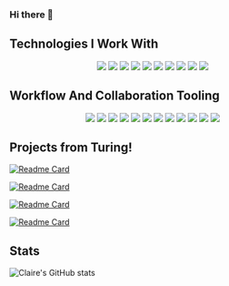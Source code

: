 ### Hi there 👋

<!--
**clairefields15/clairefields15** is a ✨ _special_ ✨ repository because its `README.md` (this file) appears on your GitHub profile.

Here are some ideas to get you started:

- 🔭 I’m currently working on ...
- 🌱 I’m currently learning ...
- 👯 I’m looking to collaborate on ...
- 🤔 I’m looking for help with ...
- 💬 Ask me about ...
- 📫 How to reach me: ...
- 😄 Pronouns: ...
- ⚡ Fun fact: ...
-->
## Technologies I Work With
 <section align='center'>
     <img src="https://img.shields.io/badge/javascript-%23323330.svg?style=for-the-badge&logo=javascript&logoColor=%23F7DF1E" />
     <img src="https://img.shields.io/badge/typescript-%23007ACC.svg?style=for-the-badge&logo=typescript&logoColor=white" />
     <img src="https://img.shields.io/badge/react-%2320232a.svg?style=for-the-badge&logo=react&logoColor=%2361DAFB" />
     <img src="https://img.shields.io/badge/react_router-%23CA4245.svg?style=for-the-badge&logo=react-router&logoColor=white" />
     <img src="https://img.shields.io/badge/html5-%23E34F26.svg?style=for-the-badge&logo=html5&logoColor=white" />
     <img src="https://img.shields.io/badge/css3-%231572B6.svg?style=for-the-badge&logo=css3&logoColor=white" />
     <img src="https://img.shields.io/badge/Sass-%23CC6699.svg?style=for-the-badge&logo=sass&logoColor=white" />
     <img src="https://img.shields.io/badge/LESS-%231D365D.svg?style=for-the-badge&logo=less&logoColor=white" />
     <img src="https://img.shields.io/badge/ASP.NET-%23512BD4.svg?style=for-the-badge&logo=.net&logoColor=white" />
     <img src="https://img.shields.io/badge/C%23-%23239120.svg?style=for-the-badge&logo=c-sharp&logoColor=white" />
 </section>

 ## Workflow And Collaboration Tooling
 <section align="center">
     <img src="https://img.shields.io/badge/git-%23F05033.svg?style=for-the-badge&logo=git&logoColor=white" />
     <img src="https://img.shields.io/badge/github-%23121011.svg?style=for-the-badge&logo=github&logoColor=white" />
     <img src="https://img.shields.io/badge/azure-%230072C6.svg?style=for-the-badge&logo=microsoftazure&logoColor=white" />
     <img src="https://img.shields.io/badge/trello-%23026AA7.svg?style=for-the-badge&logo=trello&logoColor=white" />
     <img src="https://img.shields.io/badge/zoom-%232D8CFF.svg?style=for-the-badge&logo=zoom&logoColor=white" />
     <img src="https://img.shields.io/badge/slack-%234A154B.svg?style=for-the-badge&logo=slack&logoColor=white" />
     <img src="https://img.shields.io/badge/microsoft%20teams-%237575F0.svg?style=for-the-badge&logo=microsoftteams&logoColor=white" />
     <img src="https://img.shields.io/badge/figma-%23F24E1E.svg?style=for-the-badge&logo=figma&logoColor=white" />
     <img src="https://img.shields.io/badge/miro-%23FFD02F.svg?style=for-the-badge&logo=miro&logoColor=050038" />
     <img src="https://img.shields.io/badge/excalidraw-%23000000.svg?style=for-the-badge&logo=excalidraw&logoColor=white" />
     <img src="https://img.shields.io/badge/photoshop-%2300C8FF.svg?style=for-the-badge&logo=adobephotoshop&logoColor=white" />
     <img src="https://img.shields.io/badge/procreate-%233D3D3D.svg?style=for-the-badge&logo=procreate&logoColor=white" />
 </section>

## Projects from Turing! 

[![Readme Card](https://github-readme-stats.vercel.app/api/pin/?username=hivemindapp&repo=hivemind-frontend&theme=tokyonight)](https://github.com/hivemindapp/hivemind-frontend)


[![Readme Card](https://github-readme-stats.vercel.app/api/pin/?username=clairefields15&repo=cyoa&theme=tokyonight)](https://github.com/clairefields15/cyoa)


[![Readme Card](https://github-readme-stats.vercel.app/api/pin/?username=MeekB&repo=freshest-app&theme=tokyonight)](https://github.com/Meekb/freshest-app)


[![Readme Card](https://github-readme-stats.vercel.app/api/pin/?username=novaraptur&repo=rancid-tomatillos&theme=tokyonight)](https://github.com/novaraptur/rancid-tomatillos)


## Stats

![Claire's GitHub stats](https://github-readme-stats.vercel.app/api?username=clairefields15&show_icons=true&theme=radical)

